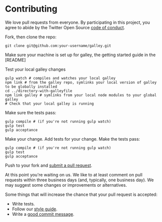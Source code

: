 # Contributing

We love pull requests from everyone. By participating in this project, you
agree to abide by the Twitter Open Source [code of conduct].

[code of conduct]: https://engineering.twitter.com/opensource/code-of-conduct

Fork, then clone the repo:

    git clone git@github.com:your-username/galley.git

Make sure your machine is set up for galley, the getting started guide in the [README]

Test your local galley changes

    gulp watch # compiles and watches your local galley
    npm link # from the galley repo, symlinks your local version of galley to be globally installed
    cd ../directory-with-galleyfile
    npm link galley # symlinks from your local node modules to your global galley
    # Check that your local galley is running

Make sure the tests pass:

    gulp compile # (if you're not running gulp watch)
    gulp test
    gulp acceptance

Make your change. Add tests for your change. Make the tests pass:

    gulp compile # (if you're not running gulp watch)
    gulp test
    gulp acceptance

Push to your fork and [submit a pull request][pr].

[pr]: https://github.com/crashlytics/galley/compare

At this point you're waiting on us. We like to at least comment on pull requests
within three business days (and, typically, one business day). We may suggest
some changes or improvements or alternatives.

Some things that will increase the chance that your pull request is accepted:

* Write tests.
* Follow our [style guide][style].
* Write a [good commit message][commit].

[style]: https://github.com/polarmobile/coffeescript-style-guide
[commit]: http://tbaggery.com/2008/04/19/a-note-about-git-commit-messages.html
